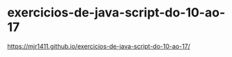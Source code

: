 # exercicios-de-java-script-do-10-ao-17
https://mjr1411.github.io/exercicios-de-java-script-do-10-ao-17/
